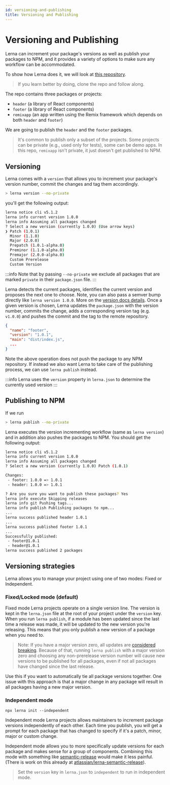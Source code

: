 ```yaml
---
id: versioning-and-publishing
title: Versioning and Publishing
---
```


# Versioning and Publishing

Lerna can increment your package's versions as well as publish your packages to NPM, and it provides a variety of options to make sure any workflow can be accommodated.

To show how Lerna does it, we will look at [this repository](https://github.com/lerna/getting-started-example).

> If you learn better by doing, clone the repo and follow along.

The repo contains three packages or projects:

- `header` (a library of React components)
- `footer` (a library of React components)
- `remixapp` (an app written using the Remix framework which depends on both `header` and `footer`)

We are going to publish the `header` and the `footer` packages.

> It's common to publish only a subset of the projects. Some projects can be private (e.g., used only for tests), some
> can be demo apps. In this repo, `remixapp` isn't private, it just doesn't get published to NPM.

## Versioning

Lerna comes with a `version` that allows you to increment your package's version number, commit the changes and tag them accordingly.

```bash
> lerna version --no-private
```

you'll get the following output:

```bash
lerna notice cli v5.1.2
lerna info current version 1.0.0
lerna info Assuming all packages changed
? Select a new version (currently 1.0.0) (Use arrow keys)
❯ Patch (1.0.1)
  Minor (1.1.0)
  Major (2.0.0)
  Prepatch (1.0.1-alpha.0)
  Preminor (1.1.0-alpha.0)
  Premajor (2.0.0-alpha.0)
  Custom Prerelease
  Custom Version
```

:::info
Note that by passing `--no-private` we exclude all packages that are marked `private` in their `package.json` file.
:::

Lerna detects the current packages, identifies the current version and proposes the next one to choose. Note, you can also pass a semver bump directly like `lerna version 1.0.0`. More on the [version docs details](https://github.com/lerna/lerna/tree/main/commands/version#readme). Once a given version is chosen, Lerna updates the `package.json` with the version number, commits the change, adds a corresponding version tag (e.g. `v1.0.0`) and pushes the commit and the tag to the remote repository.

```json title="packages/footer/package.json"
{
  "name": "footer",
  "version": "1.0.1",
  "main": "dist/index.js",
  ...
}
```

Note the above operation does not push the package to any NPM repository. If instead we also want Lerna to take care of the publishing process, we can use `lerna publish` instead.

:::info
Lerna uses the `version` property in `lerna.json` to determine the currently used version
:::

## Publishing to NPM

If we run

```bash
> lerna publish --no-private
```

Lerna executes the version incrementing workflow (same as `lerna version`) and in addition also pushes the packages to NPM. You should get the following output:

```bash
lerna notice cli v5.1.2
lerna info current version 1.0.0
lerna info Assuming all packages changed
? Select a new version (currently 1.0.0) Patch (1.0.1)

Changes:
 - footer: 1.0.0 => 1.0.1
 - header: 1.0.0 => 1.0.1

? Are you sure you want to publish these packages? Yes
lerna info execute Skipping releases
lerna info git Pushing tags...
lerna info publish Publishing packages to npm...
...
lerna success published header 1.0.1
...
lerna success published footer 1.0.1
...
Successfully published:
 - footer@1.0.1
 - header@1.0.1
lerna success published 2 packages
```

## Versioning strategies

Lerna allows you to manage your project using one of two modes: Fixed or Independent.

### Fixed/Locked mode (default)

Fixed mode Lerna projects operate on a single version line. The version is kept in the `lerna.json` file at the root of your project under the `version` key. When you run `lerna publish`, if a module has been updated since the last time a release was made, it will be updated to the new version you're releasing. This means that you only publish a new version of a package when you need to.

> Note: If you have a major version zero, all updates are [considered breaking](https://semver.org/#spec-item-4). Because of that, running `lerna publish` with a major version zero and choosing any non-prerelease version number will cause new versions to be published for all packages, even if not all packages have changed since the last release.

Use this if you want to automatically tie all package versions together. One issue with this approach is that a major change in any package will result in all packages having a new major version.

### Independent mode

`npx lerna init --independent`

Independent mode Lerna projects allows maintainers to increment package versions independently of each other. Each time you publish, you will get a prompt for each package that has changed to specify if it's a patch, minor, major or custom change.

Independent mode allows you to more specifically update versions for each package and makes sense for a group of components. Combining this mode with something like [semantic-release](https://github.com/semantic-release/semantic-release) would make it less painful. (There is work on this already at [atlassian/lerna-semantic-release](https://github.com/atlassian/lerna-semantic-release)).

> Set the `version` key in `lerna.json` to `independent` to run in independent mode.
